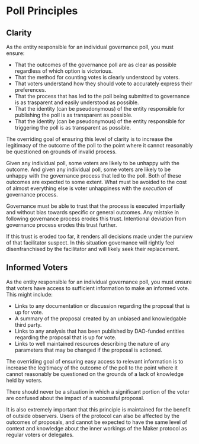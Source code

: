 # Poll Principles

## Clarity

As the entity responsible for an individual governance poll, you must ensure:
* That the outcomes of the governance poll are as clear as possible regardless of which option is victorious.
* That the method for counting votes is clearly understood by voters.
* That voters understand how they should vote to accurately express their preferences.
* That the process that has led to the poll being submitted to governance is as trasparent and easily understood as possible.
* That the identity (can be pseudonymous) of the entity responsible for publishing the poll is as transparent as possible. 
* That the identity (can be pseudonymous) of the entity responsible for triggering the poll is as transparent as possible. 

The overriding goal of ensuring this level of clarity is to increase the legitimacy of the outcome of the poll to the point where it cannot reasonably be questioned on grounds of invalid process. 

Given any individual poll, some voters are likely to be unhappy with the outcome. And given any individual poll, some voters are likely to be unhappy with the governance process that led to the poll. Both of these outcomes are expected to some extent. What must be avoided to the cost of almost everything else is voter unhappiness with the _execution_ of governance process. 

Governance must be able to trust that the process is executed impartially and without bias towards specific or general outcomes. Any mistake in following governance process erodes this trust. Intentional deviation from governance process erodes this trust further. 

If this trust is eroded too far, it renders all decisions made under the purview of that facilitator suspect. In this situation governance will rightly feel disenfranchised by the facilitator and will likely seek their replacement.

## Informed Voters

As the entity responsible for an individual governance poll, you must ensure that voters have access to sufficient information to make an informed vote. This might include:
* Links to any documentation or discussion regarding the proposal that is up for vote.
* A summary of the proposal created by an unbiased and knowledgable third party.
* Links to any analysis that has been published by DAO-funded entities regarding the proposal that is up for vote.
* Links to well maintained resources describing the nature of any parameters that may be changed if the proposal is actioned.

The overriding goal of ensuring easy access to relevant information is to increase the legitimacy of the outcome of the poll to the point where it cannot reasonably be questioned on the grounds of a lack of knowledge held by voters. 

There should never be a situation in which a significant portion of the voter are confused about the impact of a successful proposal. 

It is also extremely important that this principle is maintained for the benefit of outside observers. Users of the protocol can also be affected by the outcomes of proposals, and cannot be expected to have the same level of context and knowledge about the inner workings of the Maker protocol as regular voters or delegates.
